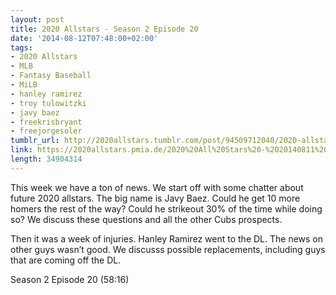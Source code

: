 ```yaml
---
layout: post
title: 2020 Allstars - Season 2 Episode 20
date: '2014-08-12T07:48:00+02:00'
tags:
- 2020 Allstars
- MLB
- Fantasy Baseball
- MiLB
- hanley ramirez
- troy tulowitzki
- javy baez
- freekrisbryant
- freejorgesoler
tumblr_url: http://2020allstars.tumblr.com/post/94509712040/2020-allstars-season-2-episode-20
link: https://2020allstars.pmia.de/2020%20All%20Stars%20-%2020140811%20-%20Season%202%20Episode%2020%20%2835%29%20-%20Final.mp3
length: 34904314
---
```

This week we have a ton of news.  We start off with some chatter about future 2020 allstars.  The big name is Javy Baez.  Could he get 10 more homers the rest of the way?  Could he strikeout 30% of the time while doing so?  We discuss these questions and all the other Cubs prospects.

Then it was a week of injuries.  Hanley Ramirez went to the DL.  The news on other guys wasn’t good.  We discusss possible replacements, including guys that are coming off the DL.

Season 2 Episode 20 (58:16)
